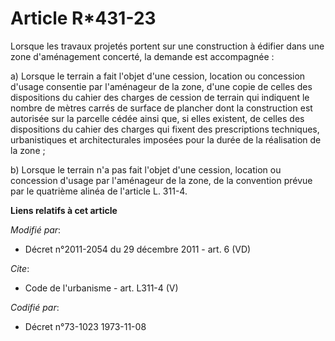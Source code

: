 # Article R*431-23

Lorsque les travaux projetés portent sur une construction à édifier dans une zone d'aménagement concerté, la demande est
accompagnée : 

a) Lorsque le terrain a fait l'objet d'une cession, location ou concession d'usage consentie par l'aménageur de la zone,
d'une copie de celles des dispositions du cahier des charges de cession de terrain qui indiquent le nombre de mètres carrés
de surface de plancher dont la construction est autorisée sur la parcelle cédée ainsi que, si elles existent, de celles des
dispositions du cahier des charges qui fixent des prescriptions techniques, urbanistiques et architecturales imposées pour la
durée de la réalisation de la zone ; 

b) Lorsque le terrain n'a pas fait l'objet d'une cession, location ou concession d'usage par l'aménageur de la zone, de la
convention prévue par le quatrième alinéa de l'article L. 311-4.

**Liens relatifs à cet article**

_Modifié par_:

  - Décret n°2011-2054 du 29 décembre 2011 - art. 6 (VD)

_Cite_:

  - Code de l'urbanisme - art. L311-4 (V)

_Codifié par_:

  - Décret n°73-1023 1973-11-08
